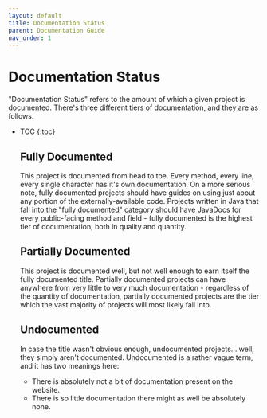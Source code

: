 ```yaml
---
layout: default
title: Documentation Status
parent: Documentation Guide
nav_order: 1
---
```


# Documentation Status
"Documentation Status" refers to the amount of which a given project is documented. There's
three different tiers of documentation, and they are as follows.

* TOC
{:toc}
<ol>

## Fully Documented
This project is documented from head to toe. Every method, every line, every single character
has it's own documentation. On a more serious note, fully documented projects should have guides
on using just about any portion of the externally-available code. Projects written in Java that
fall into the "fully documented" category should have JavaDocs for every public-facing method
and field - fully documented is the highest tier of documentation, both in quality and quantity.

## Partially Documented
This project is documented well, but not well enough to earn itself the fully documented title.
Partially documented projects can have anywhere from very little to very much documentation -
regardless of the quantity of documentation, partially documented projects are the tier which the
vast majority of projects will most likely fall into.

## Undocumented
In case the title wasn't obvious enough, undocumented projects... well, they simply aren't
documented. Undocumented is a rather vague term, and it has two meanings here:
  - There is absolutely not a bit of documentation present on the website.
  - There is so little documentation there might as well be absolutely none.
